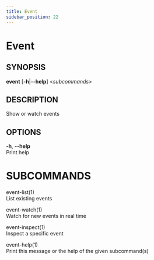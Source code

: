 ```yaml
---
title: Event
sidebar_position: 22
---
```


# Event

## SYNOPSIS

**event** \[**-h**\|**--help**\] \<*subcommands*\>

## DESCRIPTION

Show or watch events

## OPTIONS

**-h**, **--help**  
Print help

# SUBCOMMANDS

event-list(1)  
List existing events

event-watch(1)  
Watch for new events in real time

event-inspect(1)  
Inspect a specific event

event-help(1)  
Print this message or the help of the given subcommand(s)
